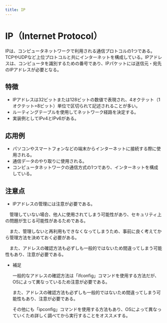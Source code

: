 ```yaml
---
title: IP
---
```


# IP（Internet Protocol）
IPは、コンピュータネットワークで利用される通信プロトコルの1つである。TCPやUDPなど上位プロトコルと共にインターネットを構成している。IPアドレスは、コンピュータを識別するための番号であり、IPパケットには送信元・宛先のIPアドレスが必要となる。

## 特徴
- IPアドレスは32ビットまたは128ビットの数値で表現され、4オクテット（1オクテット=8ビット）単位で区切られて記述されることが多い。
- ルーティングテーブルを使用してネットワーク経路を決定する。
- 実装例としてIPv4とIPv6がある。

## 応用例
- パソコンやスマートフォンなどの端末からインターネットに接続する際に使用される。
- 通信データのやり取りに使用される。
- コンピュータネットワークの通信方式の1つであり、インターネットを構成している。

## 注意点
- IPアドレスの管理には注意が必要である。  

　管理していない場合、他人に使用されてしまう可能性があり、セキュリティ上の問題が生じる可能性があるためである。  

　また、管理しないと再利用もできなくなってしまうため、事前に良く考えてから管理方法を決めておく必要がある。  

　また、アドレスの確認方法も必ずしも一般的ではないため間違ってしまう可能性もあり、注意が必要である。

  - 補足  

    一般的なアドレスの確認方法は「ifconfig」コマンドを使用する方法だが、OSによって異なっているため注意が必要である。  

    また、アドレスの確認方法も必ずしも一般的ではないため間違ってしまう可能性もあり、注意が必要である。  

    その他にも「ipconfig」コマンドを使用する方法もあり、OSによって異なっていくため詳しく調べてから実行することをオススメする。